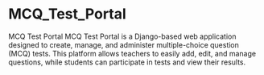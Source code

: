 # MCQ_Test_Portal
MCQ Test Portal MCQ Test Portal is a Django-based web application designed to create, manage, and administer multiple-choice question (MCQ) tests. This platform allows teachers to easily add, edit, and manage questions, while students can participate in tests and view their results. 
